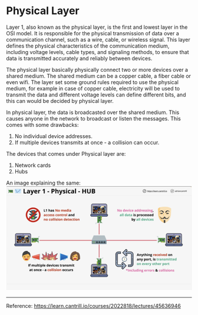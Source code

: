# Physical Layer

Layer 1, also known as the physical layer, is the first and lowest layer in the OSI model. It is responsible for the physical transmission of data over a communication channel, such as a wire, cable, or wireless signal. This layer defines the physical characteristics of the communication medium, including voltage levels, cable types, and signaling methods, to ensure that data is transmitted accurately and reliably between devices.

The physical layer basically physically connect two or more devices over a shared medium. The shared medium can be a copper cable, a fiber cable or even wifi. The layer set some ground rules required to use the physical medium, for example in case of copper cable, electricity will be used to transmit the data and different voltage levels can define different bits, and this can would be decided by physical layer.

In physical layer, the data is broadcasted over the shared medium. This causes anyone in the network to broadcast or listen the messages. This comes with some drawbacks:

1. No individual device addresses.
2. If multiple devices transmits at once - a collision can occur.

The devices that comes under Physical layer are:

1. Network cards
2. Hubs

An image explaining the same:
![Physical-Layer](/images/networking/physical_layer.png)

----
Reference:
<https://learn.cantrill.io/courses/2022818/lectures/45636946>
